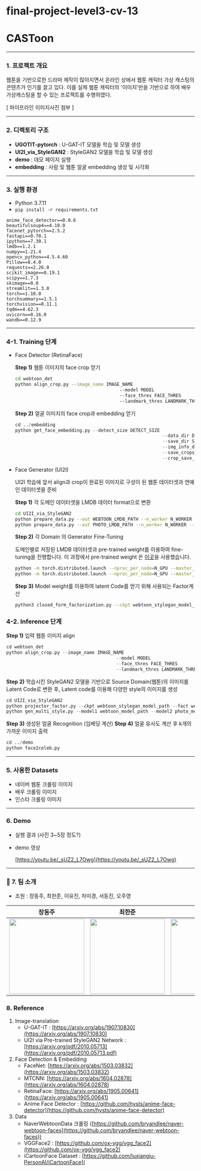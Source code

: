 # final-project-level3-cv-13

# CASToon

---

### 1. 프로젝트 개요

웹툰을 기반으로한 드라마 제작이 많아지면서 온라인 상에서 웹툰 캐릭터 가상 캐스팅의 콘텐츠가 인기를 끌고 있다. 이를 실제 웹툰 캐릭터의 '이미지'만을 기반으로 하여 배우 가상캐스팅을 할 수 있는 프로젝트를 수행하였다.

[ 파이프라인 이미지사진 첨부 ]

---

### 2.  디렉토리 구조

- **UGOTIT-pytorch** : U-GAT-IT 모델을 학습 및 모델 생성
- **UI2I_via_StyleGAN2** : StyleGAN2 모델을 학습 및 모델 생성
- **demo** : 데모 페이지 실행
- **embedding** : 사람 및 웹툰 얼굴 embedding 생성 및 시각화

---

### 3. 실행 환경

- Python 3.7.11
- `pip install -r requirements.txt`

```
anime_face_detector==0.0.6
beautifulsoup4==4.10.0
facenet_pytorch==2.5.2
fastapi==0.70.1
ipython==7.30.1
lmdb==1.2.1
numpy==1.21.4
opencv_python==4.5.4.60
Pillow==8.4.0
requests==2.26.0
scikit_image==0.19.1
scipy==1.7.3
skimage==0.0
streamlit==1.3.0
torch==1.10.0
torchsummary==1.5.1
torchvision==0.11.1
tqdm==4.62.3
uvicorn==0.16.0
wandb==0.12.9
```

---

### 4-1. Training 단계

- Face Detector (RetinaFace)

  **Step 1)** 웹툰 이미지의 face crop 얻기

  ```bash
  cd webtoon_det
  python align_crop.py --image_name IMAGE_NAME
  										 --model MODEL
  										 --face_thres FACE_THRES
  										 --landmark_thres LANDMARK_THRES
  ```

  **Step 2)** 얼굴 이미지의 face crop과 embedding 얻기

  ```python
  cd ../embedding
  python get_face_embedding.py --detect_size DETECT_SIZE
  														 --data_dir DATA_DIR
  														 --save_dir SAVE_DIR
  														 --img_info_dir IMAGE_INFO_DIR
  														 --save_crops SAVE_CROPS
  														 --crop_save_dir CROP_SAVE_DIR
  ```

- Face Generator (UI2I)

  UI2I 학습에 앞서 align과 crop이 완료된 이미지로 구성이 된 웹툰 데이터셋과 연예인 데이터셋을 준비

  **Step 1)**  각 도메인 데이터셋을 LMDB 데이터 format으로 변환 

  ```bash
  cd UI2I_via_StyleGAN2
  python prepare_data.py --out WEBTOON_LMDB_PATH --n_worker N_WORKER --size SIZE1,SIZE2,SIZE3,... WEBTOON_DATASET_PATH
  python prepare_data.py --out PHOTO_LMDB_PATH --n_worker N_WORKER --size SIZE1,SIZE2,SIZE3,... PHOTO_DATASET_PATH
  ```

  **Step 2)** 각 Domain 의 Generator Fine-Tuning

  도메인별로 저장된 LMDB 데이터셋과 pre-trained weight를 이용하여 fine-tuning을 진행합니다. 이 과정에서 pre-trained weight 은 [이곳](https://drive.google.com/file/d/1PQutd-JboOCOZqmd95XWxWrO8gGEvRcO/view)을 사용했습니다.

  ```bash
  python -m torch.distributed.launch --nproc_per_node=N_GPU --master_port=PORT train.py --batch BATCH_SIZE WEBTOON_LMDB_PATH --ckpt your_base_model_path
  python -m torch.distributed.launch --nproc_per_node=N_GPU --master_port=PORT train.py --batch BATCH_SIZE PHOTO_LMDB_PATH --ckpt your_base_model_path
  ```

  **Step 3)** Model weight를 이용하여 latent Code를 얻기 위해 사용되는 Factor계산

  ```bash
  python3 closed_form_factorization.py --ckpt webtoon_stylegan_model_path --out webtoon_stylegan_model_factor_path
  ```

### 4-2. Inference 단계

**Step 1)** 입력 웹툰 이미지 align

```python
cd webtoon_det
python align_crop.py --image_name IMAGE_NAME
										 --model MODEL
										 --face_thres FACE_THRES
										 --landmark_thres LANDMARK_THRES
```

**Step 2)** 학습시킨 StyleGAN2 모델을 기반으로 Source Domain(웹툰)의 이미지를 Latent Code로 변환 후, Latent code를 이용해 다양한 style의 이미지를 생성

```python
cd UI2I_via_StyleGAN2
python projector_factor.py --ckpt webtoon_stylegan_model_path --fact webtoon_stylegan_model_factor_path IMAGE_FILE
python gen_multi_style.py --model1 webtoon_model_path --model2 photo_model_path --fact webtoon_inverse.pt --fact_base webtoon_stylegan_model_factor_path -o output_path --swap_layer 3 --stylenum 10
```

**Step 3)** 생성된 얼굴 Recognition (임베딩 계산)
**Step 4)** 얼굴 유사도 계산 후 k개의 가까운 이미지 출력

```python
cd ../demo
python face2celeb.py
```

---

### 5. 사용한 Datasets

- 네이버 웹툰 크롤링 이미지
- 배우 크롤링 이미지
- 인스타 크롤링 이미지

---

### 6. Demo

- 실행 결과 (사진 3~5장 정도?)


- demo 영상

  [https://youtu.be/_sUZ2_L7Owg](https://youtu.be/_sUZ2_L7Owg)

---

### 👋 7. 팀 소개 <a name = 'Team'></a>

- 조원 : 장동주, 최한준, 이유진, 차미경, 서동진, 오주영

|                                                         장동주                                                                                                                   |                                                            최한준                                                             |                                                          이유진                                                           |                                                            차미경                                                            |                                                            서동진                                                             |                                                         오주영                                                             |                                                            
| :------------------------------------------------------------------------------------------------------------------------------------------------------------------------------: | :----------------------------------------------------------------------------------------------------------------------------: | :-----------------------------------------------------------------------------------------------------------------------: | :--------------------------------------------------------------------------------------------------------------------------: | :---------------------------------------------------------------------------------------------------------------------------: | :------------------------------------------------------------------------------------------------------------------------------------------------------------------------------: | 
| <a href='https://github.com/tygu1004'><img src='https://github.com/boostcampaitech2/final-project-level3-cv-13/blob/main/contributors/%EC%9E%A5%EB%8F%99%EC%A3%BC.png' width='200px'/></a> | <a href='https://github.com/gkswns3708'><img src='https://github.com/boostcampaitech2/final-project-level3-cv-13/blob/main/contributors/%EC%B5%9C%ED%95%9C%EC%A4%80.png' width='200px'/></a> | <a href='https://github.com/YoojLee'><img src='https://github.com/boostcampaitech2/final-project-level3-cv-13/blob/main/contributors/%EC%9D%B4%EC%9C%A0%EC%A7%84.png' width='200px'/></a> | <a href='https://github.com/note823'><img src='https://github.com/boostcampaitech2/final-project-level3-cv-13/blob/main/contributors/%EC%B0%A8%EB%AF%B8%EA%B2%BD.png' width='200px'/></a> | <a href='https://github.com/SEOzizou'><img src='https://github.com/boostcampaitech2/final-project-level3-cv-13/blob/main/contributors/%EC%84%9C%EB%8F%99%EC%A7%84.png' width='200px'/></a> | <a href='https://github.com/Jy0923'><img src='https://github.com/boostcampaitech2/final-project-level3-cv-13/blob/main/contributors/%EC%98%A4%EC%A3%BC%EC%98%81.png' width='200px'/></a> 

### 8. Reference

1. Image-translation
   - U-GAT-IT : [https://arxiv.org/abs/1907.10830](https://arxiv.org/abs/1907.10830)
   - UI2I via Pre-trained StyleGAN2 Network  : [https://arxiv.org/pdf/2010.05713](https://arxiv.org/pdf/2010.05713.pdf)
2. Face Detection & Embedding
   - FaceNet:  [https://arxiv.org/abs/1503.03832](https://arxiv.org/abs/1503.03832)
   - MTCNN: [https://arxiv.org/abs/1604.02878](https://arxiv.org/abs/1604.02878)
   - RetinaFace: [https://arxiv.org/abs/1905.00641](https://arxiv.org/abs/1905.00641)
   - Anime Face Detector : [https://github.com/hysts/anime-face-detector](https://github.com/hysts/anime-face-detector)
3. Data
   - NaverWebtoonData 크롤링 ([https://github.com/bryandlee/naver-webtoon-faces](https://github.com/bryandlee/naver-webtoon-faces))
   - VGGFace2 : [https://github.com/ox-vgg/vgg_face2](https://github.com/ox-vgg/vgg_face2)
   - iCartoonFace Dataset : [https://github.com/luxiangju-PersonAI/iCartoonFace](

